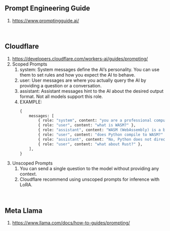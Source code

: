 ## Prompt Engineering Guide
1. https://www.promptingguide.ai/

</br>

## Cloudflare
1. https://developers.cloudflare.com/workers-ai/guides/prompting/
2. Scoped Prompts
    1. system: System messages define the AI’s personality. You can use them to set rules and how you expect the AI to behave.
    2. user: User messages are where you actually query the AI by providing a question or a conversation.
    3. assistant: Assistant messages hint to the AI about the desired output format. Not all models support this role.
    4. EXAMPLE:
        ```py
        {
            messages: [
                { role: "system", content: "you are a professional computer science assistant" },
                { role: "user", content: "what is WASM?" },
                { role: "assistant", content: "WASM (WebAssembly) is a binary instruction format that is designed to be a platform-agnostic" },
                { role: "user", content: "does Python compile to WASM?" },
                { role: "assistant", content: "No, Python does not directly compile to WebAssembly" },
                { role: "user", content: "what about Rust?" },
            ],
        }
        ```
3. Unscoped Prompts
    1. You can send a single question to the model without providing any context. 
    2. Cloudflare recommend using unscoped prompts for inference with LoRA.

</br>

## Meta Llama
1. https://www.llama.com/docs/how-to-guides/prompting/


